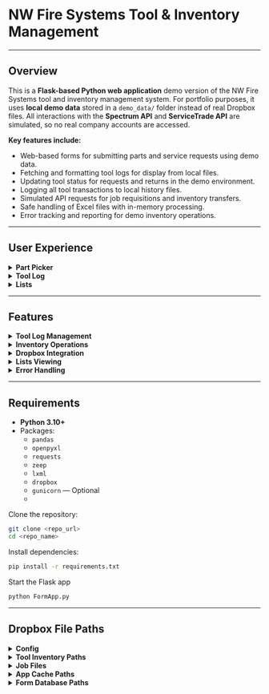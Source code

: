 # NW Fire Systems Tool & Inventory Management

---

## Overview

This is a **Flask-based Python web application** demo version of the NW Fire Systems tool and inventory management system. For portfolio purposes, it uses **local demo data** stored in a `demo_data/` folder instead of real Dropbox files. All interactions with the **Spectrum API** and **ServiceTrade API** are simulated, so no real company accounts are accessed.  

**Key features include:**

- Web-based forms for submitting parts and service requests using demo data.
- Fetching and formatting tool logs for display from local files.
- Updating tool status for requests and returns in the demo environment.
- Logging all tool transactions to local history files.
- Simulated API requests for job requisitions and inventory transfers.
- Safe handling of Excel files with in-memory processing.
- Error tracking and reporting for demo inventory operations.

---

## User Experience

<details>
<summary><strong>Part Picker</strong></summary>

1. Select the form type to submit.
2. Enter required information in the displayed form.
3. Filter and select parts from Dropbox data.
4. Review the selection before submission.
5. The system sends an email to purchasing containing the submission information and a link with the submission ID.
6. Users can modify submitted lists (e.g., replace custom parts with existing parts).
7. The system runs the appropriate API call based on the form type and returns a **success or failure message** for Spectrum inventory updates.

</details>

<details>
<summary><strong>Tool Log</strong></summary>

- Allows users to **check out or return tools**.
- Displays the **current tool log**, including who has which tool and its location.

</details>

<details>
<summary><strong>Lists</strong></summary>

- Displays **Jobs List** and **Parts List**:
  - **Jobs List**: All active jobs and job numbers.
  - **Parts List**: All parts, part numbers, quantities, and locations.
- Users can update lists through API calls to **Spectrum** and **ServiceTrade**.
- Option to view **warehouse-specific inventory** details, including owner and location.

</details>

---

## Features

<details>
<summary><strong>Tool Log Management</strong></summary>

- Fetch raw tool logs from Dropbox and convert them into Python lists.
- Produce formatted display lists of tool records with consistent columns and date formatting.
- Update tool status (`IN` or `OUT`) with user, job, and date information.
- Maintain a separate **ToolHistory** sheet for all transactions in Dropbox.

</details>

<details>
<summary><strong>Inventory Operations</strong></summary>

- Add materials to service jobs via **Spectrum SOAP requests**.
- Submit job requisitions with batch and GUID tracking.
- Transfer items to or from warehouses while handling errors and updating local item status.
- Fetch up-to-date job and part information from **Spectrum** and **ServiceTrade**.

</details>

<details>
<summary><strong>Dropbox Integration</strong></summary>

- Download, update, and upload Excel files safely using in-memory processing.
- Display information from Dropbox to ensure **up-to-date data** is always available.
- Handle missing files or sheets gracefully.
- Ensure consistent Excel formatting and data integrity.

</details>

<details>
<summary><strong>Lists Viewing</strong></summary>

- Display part and job lists read from Dropbox.
- Update Dropbox lists by fetching the latest information via API calls.
- View specific warehouses with detailed inventory, owner, and location information.

</details>

<details>
<summary><strong>Error Handling</strong></summary>

- Track errors from **Spectrum API** and log them in affected items.
- Provide meaningful messages for failed inventory transactions.
- Maintain a clear record of all tool and inventory actions.

</details>

---

## Requirements

- **Python 3.10+**
- Packages:
  - `pandas`
  - `openpyxl`
  - `requests`
  - `zeep`
  - `lxml`
  - `dropbox`
  - `gunicorn` — Optional
  - 
Clone the repository:

 ```bash
 git clone <repo_url>
 cd <repo_name>
 ```
   
Install dependencies:

```bash
pip install -r requirements.txt
```

Start the Flask app
```bash
python FormApp.py
```

---

## Dropbox File Paths

<details>
<summary><strong>Config</strong></summary>

- `/AppCache/config.json` — Contains all secrets/passwords

</details>

<details>
<summary><strong>Tool Inventory Paths</strong></summary>

- `/Tool Inventory/Pallet Stock.xlsx` — Contains overstock quantities to warn about ordering parts already overstocked  
- `/Tool Inventory/Assemblies.xlsx` — Contains parts that make up assemblies for modifying individual parts when an assembly is requested  
- `/Tool Inventory/Shelf Inventory.xlsx` — Contains warehouse part locations  
- `/Tool Inventory/Inventory All.xlsx` — Contains all parts and part numbers  
- `/Tool Inventory/NWFS Tool Log.xlsx` — Contains current tool log and request/return history

</details>

<details>
<summary><strong>Job Files</strong></summary>

- `/Job Files/Warehouses.xlsx` — Contains all warehouse names and their Spectrum numbers

</details>

<details>
<summary><strong>App Cache Paths</strong></summary>

- `/AppCache/valid_tokens.json` — Contains access token required to access site  
- `/AppCache/service_trade_token.json` — Contains ServiceTrade token for API access  
- `/AppCache/service_trade_last_sync.json` — Tracks last ServiceTrade job sync; only jobs modified after this date are synced  
- `/AppCache/blacklist.json` — Contains parts excluded from popularity sorting on part lists  
- `/AppCache/Items On-Hand Valuation.json` — Contains estimated part quantities  
- `/AppCache/submissions.json` — Stores all submission IDs and related information  
- `/AppCache/job_cache_spectrum.json` — Stores all Spectrum jobs to add to master  
- `/AppCache/job_cache_service_trade.json` — Stores all ServiceTrade jobs to add to master  
- `/AppCache/job_cache_active_spectrum.json` — Contains active Spectrum jobs displayed in jobs list  
- `/AppCache/job_cache_active_service_trade.json` — Contains active ServiceTrade jobs displayed in jobs list  
- `/AppCache/job_cache.json` — Master job cache to validate user-inputted jobs

</details>

<details>
<summary><strong>Form Database Paths</strong></summary>

- `/FormDatabase/Vehicle` — Excel files storing vehicle form submissions  
- `/FormDatabase/Stock` — Excel files storing stock form submissions  
- `/FormDatabase/Sprinkler And Fala` — Excel files storing sprinkler and FALA form submissions  
- `/FormDatabase/Service` — Excel files storing service form submissions  
- `/FormDatabase/csvfiles` — Stores CSV exports of submissions

</details>
